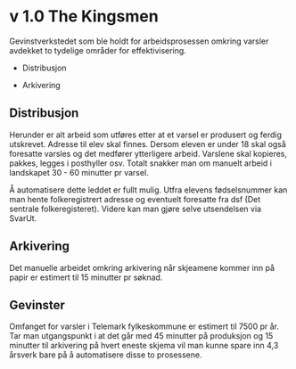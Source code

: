 # v 1.0 The Kingsmen

Gevinstverkstedet som ble holdt for arbeidsprosessen omkring varsler avdekket to tydelige områder for effektivisering.

- Distribusjon

- Arkivering

## Distribusjon
Herunder er alt arbeid som utføres etter at et varsel er produsert og ferdig utskrevet.
Adresse til elev skal finnes. Dersom eleven er under 18 skal også foresatte varsles og det medfører ytterligere arbeid.
Varslene skal kopieres, pakkes, legges i posthyller osv. Totalt snakker man om manuelt arbeid i landskapet 30 - 60 minutter pr varsel.

Å automatisere dette leddet er fullt mulig. 
Utfra elevens fødselsnummer kan man hente folkeregistrert adresse og eventuelt foresatte fra dsf (Det sentrale folkeregisteret).
Videre kan man gjøre selve utsendelsen via SvarUt.

## Arkivering
Det manuelle arbeidet omkring arkivering når skjeamene kommer inn på papir er estimert til 15 minutter pr søknad.

## Gevinster
Omfanget for varsler i Telemark fylkeskommune er estimert til 7500 pr år.
Tar man utgangspunkt i at det går med 45 minutter på produksjon og 15 minutter til arkivering på hvert eneste skjema vil man kunne spare inn 4,3 årsverk bare på å automatisere disse to prosessene.
